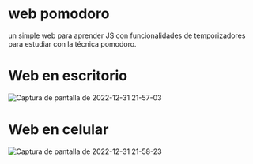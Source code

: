 # web pomodoro
un simple web para aprender JS con funcionalidades de temporizadores para estudiar con la técnica pomodoro.

# Web en escritorio

![Captura de pantalla de 2022-12-31 21-57-03](https://user-images.githubusercontent.com/107710139/210158451-87649768-7774-4c61-be7e-e08223e024f4.png)


# Web en celular

![Captura de pantalla de 2022-12-31 21-58-23](https://user-images.githubusercontent.com/107710139/210158467-4cce21f5-8adc-4b55-8b9b-b628e58d2744.png)
